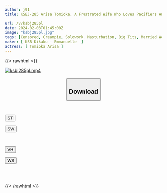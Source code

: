 ```yaml
---
author: j91
title: KSBJ-285 Arisa Tomioka, A Frustrated Wife Who Loves Pacifiers And Seduces Her Father-in-law With Her Obscene Tongue Use

url: /v/ksbj285pl
date: 2024-02-03T01:45:00Z
image: "ksbj285pl.jpg"
tags: [Censored, Creampie, Solowork, Masturbation, Big Tits, Married Woman, Huge Butt	]
maker: [ KSB Kikaku - Emmanuelle  ]
actress: [ Tomioka Arisa ]
---
```



{{< rawhtml >}}

<div class="video" data-videoid="BQ81ADqYjQiy1b0">
    <a href="javascript:;">
        <img src="/v/ksbj285pl/ksbj285pl.jpg" width="WIDTH" height="HEIGHT" alt="ksbj285pl.mp4" loading="lazy">
    </a>
</div>

<script type="text/javascript" src="https://j91.asia/asset/on-demand-st.js"></script>

<br>
  <link rel="stylesheet" href="https://j91.asia/asset/bs5.css">
  
  <center>
  <button class="btn btn-primary" type="button" data-bs-toggle="collapse" data-bs-target=".multi-collapse" aria-expanded="false" aria-controls="multiCollapseExample1 multiCollapseExample2"><h2>Download</h2></button></center>
</p>
<div class="row">
  <div class="col">
    <div class="collapse multi-collapse" id="multiCollapseExample1">
      <div class="card card-body">
	      	      <br>
<div class="buttons">  
<p><a href="https://streamtape.to/v/BQ81ADqYjQiy1b0" target="_blank"><button class="btn-hover color-3"><i class="fa fa-download"></i> ST</button></a></p>
<p><a href="https://flaswish.com/hxx1sgapn2ve" target="_blank"><button class="btn-hover color-2"><i class="fa fa-download"></i> SW</button></a></p></div>
    </div>
  </div>
</div>
  <div class="col">
    <div class="collapse multi-collapse" id="multiCollapseExample2">
      <div class="card card-body">
	      <br>
<div class="buttons">
<p><a href="javascript:;" target="_blank"><button class="btn-hover color-9"><i class="fa fa-download"></i> VH</button></a></p>
<p><a href="javascript:;" target="_blank"><button class="btn-hover color-8"><i class="fa fa-download"></i> WS</button></a></p></div>
<br><br>
      </div>
    </div>
  </div>
</div>

{{< /rawhtml >}}